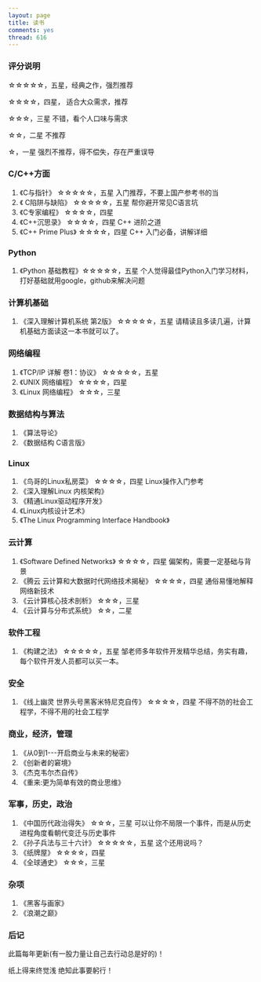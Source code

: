 ```yaml
---
layout: page
title: 读书
comments: yes
thread: 616
---
```


### 评分说明
☆☆☆☆☆，五星，经典之作，强烈推荐

☆☆☆☆，四星， 适合大众需求，推荐

☆☆☆，三星 不错，看个人口味与需求

☆☆，二星  不推荐

☆，一星  强烈不推荐，得不偿失，存在严重误导



### C/C++方面

1. 《C与指针》 ☆☆☆☆☆，五星 
入门推荐，不要上国产参考书的当
2. 《 C陷阱与缺陷》 ☆☆☆☆☆，五星
帮你避开常见C语言坑
3. 《C专家编程》   ☆☆☆☆，四星
4. 《C++沉思录》   ☆☆☆☆，四星
C++ 进阶之道
5. 《C++ Prime Plus》 ☆☆☆☆，四星 
 C++ 入门必备，讲解详细

### Python
1. 《Python 基础教程》☆☆☆☆☆，五星 
 个人觉得最佳Python入门学习材料，打好基础就用google，github来解决问题

### 计算机基础
1. 《深入理解计算机系统 第2版》     ☆☆☆☆☆，五星
  请精读且多读几遍，计算机基础方面读这一本书就可以了。

### 网络编程 
1. 《TCP/IP 详解 卷1：协议》       ☆☆☆☆☆，五星
2. 《UNIX 网络编程》  ☆☆☆☆，四星
3. 《Linux 网络编程》  ☆☆☆，三星 



### 数据结构与算法
1. 《算法导论》
2. 《数据结构 C语言版》

### Linux  
1. 《鸟哥的Linux私房菜》   ☆☆☆☆，四星 
Linux操作入门参考
2. 《深入理解Linux 内核架构》
3. 《精通Linux驱动程序开发》
4. 《Linux内核设计艺术》
5. 《The Linux Programming Interface Handbook》

### 云计算
1. 《Software Defined Networks》 ☆☆☆☆，四星
 偏架构，需要一定基础与背景
2. 《腾云 云计算和大数据时代网络技术揭秘》 ☆☆☆☆，四星
 通俗易懂地解释网络新技术  
3. 《云计算核心技术剖析》   ☆☆☆，三星
4. 《云计算与分布式系统》   ☆☆，二星

### 软件工程
1. 《构建之法》   ☆☆☆☆☆，五星
邹老师多年软件开发精华总结，务实有趣，每个软件开发人员都可以买一本。


### 安全
1. 《线上幽灵 世界头号黑客米特尼克自传》 ☆☆☆☆，四星
 不得不防的社会工程学，不得不用的社会工程学


### 商业，经济，管理 
1. 《从0到1---开启商业与未来的秘密》
2. 《创新者的窘境》
3. 《杰克韦尔杰自传》
4. 《重来:更为简单有效的商业思维》



### 军事，历史，政治
1. 《中国历代政治得失》   ☆☆☆，三星
 可以让你不局限一个事件，而是从历史进程角度看朝代变迁与历史事件
2. 《孙子兵法与三十六计》  ☆☆☆☆☆，五星 
 这个还用说吗？
3. 《纸牌屋》   ☆☆☆☆，四星
4. 《全球通史》 ☆☆☆，三星




### 杂项 
1. 《黑客与画家》 
2. 《浪潮之巅》

### 后记
此篇每年更新(有一股力量让自己去行动总是好的)！

纸上得来终觉浅 绝知此事要躬行！ 


